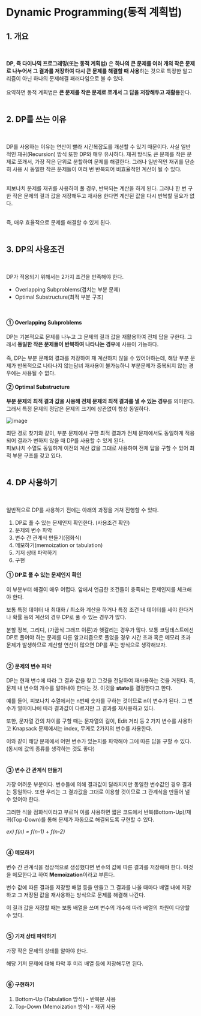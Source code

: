 # Dynamic Programming(동적 계획법)

## 1. 개요

<br/>

**DP, 즉 다이나믹 프로그래밍(또는 동적 계획법)** 은 **하나의 큰 문제를 여러 개의 작은 문제로 나누어서 그 결과를 저장하여 다시 큰 문제를 해결할 때 사용**하는 것으로 
특정한 알고리즘이 아닌 하나의 문제해결 패러다임으로 볼 수 있다. <br/><br/>
요약하면 동적 계획법은 **큰 문제를 작은 문제로 쪼개서 그 답을 저장해두고 재활용**한다. <br/><br/>

## 2. DP를 쓰는 이유

<br/>

DP를 사용하는 이유는 연산이 빨라 시간복잡도를 개선할 수 있기 때문이다. 사실 일반적인 재귀(Recursion) 방식 또한 DP와 매우 유사하다. 재귀 방식도 큰 문제를 작은 문제로 쪼개서, 가장 작은 단위로 분할하여 문제를 해결한다. 그러나 일반적인 재귀를 단순히 사용 시 동일한 작은 문제들이 여러 번 반복되어 비효율적인 계산이 될 수 있다.<br/><br/>

피보나치 문제를 재귀를 사용하여 풀 경우, 반복되는 계산을 하게 된다. 그러나 한 번 구한 작은 문제의 결과 값을 저장해두고 재사용 한다면 계산된 값을 다시 반복할 필요가 없다. <br/><br/>

즉, 매우 효율적으로 문제를 해결할 수 있게 된다. <br/><br/>

## 3. DP의 사용조건

<br/>

DP가 적용되기 위해서는 2가지 조건을 만족해야 한다.
- Overlapping Subproblems(겹치는 부분 문제)
- Optimal Substructure(최적 부분 구조)

<br/>

#### ① Overlapping Subproblems
DP는 기본적으로 문제를 나누고 그 문제의 결과 값을 재활용하여 전체 답을 구한다. 그래서 **동일한 작은 문제들이 반복하여 나타나는 경우**에 사용이 가능하다. <br/><br/>
즉, DP는 부분 문제의 결과를 저장하여 재 계산하지 않을 수 있어야하는데, 해당 부분 문제가 반복적으로 나타나지 않는담녀 재사용이 불가능하니 부분문제가 중복되지 않는 경우에는
사용될 수 없다.

#### ② Optimal Substructure
**부분 문제의 최적 결과 값을 사용해 전체 문제의 최적 결과를 낼 수 있는 경우**를 의미한다. 그래서 특정 문제의 정답은 문제의 크기에 상관없이 항상 동일하다. 

![image](https://github.com/nicehcy2/baekjoon/assets/105339362/5714d137-bbdb-437a-a324-76a0fd9e5621)

최단 경로 찾기와 같이, 부분 문제에서 구한 최적 결과가 전체 문제에서도 동일하게 적용되어 결과가 변하지 않을 때 DP를 사용할 수 있게 된다. <br/>
피보나치 수열도 동일하게 이전의 계산 값을 그대로 사용하여 전체 답을 구할 수 있어 최적 부분 구조를 갖고 있다. <br/><br/>

## 4. DP 사용하기

<br/>

일반적으로 DP를 사용하기 전에는 아래의 과정을 거쳐 진행할 수 있다.
1. DP로 풀 수 있는 문제인지 확인한다. (사용조건 확인)
2. 문제의 변수 파악
3. 변수 간 관계식 만들기(점화식)
4. 메모하기(memoization or tabulation)
5. 기저 상태 파악하기
6. 구현

#### ① DP로 풀 수 있는 문제인지 확인
이 부분부터 해결이 매우 어렵다. 앞에서 언급한 조건들이 충족되는 문제인지를 체크해야 한다. 

보통 특정 데이터 내 최대화 / 최소화 계산을 하거나 특정 조건 내 데이터를 세야 한다거나 확률 등의 계산의 경우 DP로 풀 수 있는 경우가 많다. 

분할 정복, 그리디, (가끔식 그래프 이론)과 헷갈리는 경우가 많다. 보통 코딩테스트에선 DP로 풀어야 하는 문제를 다른 알고리즘으로 풀었을 경우 시간 초과 혹은 메모리 초과 문제가 발생하므로 계산할 연산이 많으면 DP를 푸는 방식으로 생각해보자. <br/><br/>

#### ② 문제의 변수 파악
DP는 현재 변수에 따라 그 결과 값을 찾고 그것을 전달하여 재사용하는 것을 거친다. 즉, 문제 내 변수의 개수를 알아내야 한다는 것. 이것을 **state**를 결정한다고 한다.

예를 들어, 피보나치 수열에서는 n번째 숫자를 구하는 것이므로 n이 변수가 된다. 그 변수가 얼마이냐에 따라 결과값이 다르지만 그 결과를 재사용하고 있다. 

또한, 문자열 간의 차이를 구할 때는 문자열의 길이, Edit 거리 등 2 가지 변수를 사용하고 Knapsack 문제에서는 index, 무게로 2가지의 변수를 사용한다. 

이와 같이 해당 문제에서 어떤 변수가 있는지를 파악해야 그에 따른 답을 구할 수 있다. (동시에 값의 종류를 생각하는 것도 좋다) <br/><br/>

#### ③ 변수 간 관계식 만들기
가장 어려운 부분이다. 변수들에 의해 결과값이 달라지지만 동일한 변수값인 경우 결과는 동일하다. 또한 우리는 그 결과값을 그대로 이용할 것이므로 그 관계식을 만들어 낼 수 있어야 한다.

그러한 식을 점화식이라고 부르며 이를 사용하면 짧은 코드에서 반복(Bottom-Up)/재귀(Top-Down)를 통해 문제가 자동으로 해결되도록 구현할 수 있다.

_ex) f(n) = f(n-1) + f(n-2)_ <br/><br/>

#### ④ 메모하기
변수 간 관계식을 정상적으로 생성했다면 변수의 값에 따른 결과를 저장해야 한다. 이것을 메모한다고 하여 **Memoization**이라고 부른다.

변수 값에 따른 결과를 저장할 배열 등을 만들고 그 결과를 나올 때마다 배열 내에 저장하고 그 저장된 값을 재사용하는 방식으로 문제를 해결해 나간다.

이 결과 값을 저장할 때는 보통 배열을 쓰며 변수의 개수에 따라 배열의 차원이 다양할 수 있다. <br/><br/>

#### ⑤ 기저 상태 파악하기
가장 작은 문제의 상태를 알아야 한다.

해당 기저 문제에 대해 파악 후 미리 배열 등에 저장해두면 된다.  <br/><br/>

#### ⑥ 구현하기
1. Bottom-Up (Tabulation 방식) - 반복문 사용
2. Top-Down (Memoization 방식) - 재귀 사용
